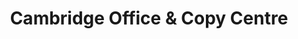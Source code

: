 ---
title: "Cambridge Office & Copy Centre"
url: /cambridge/cambridge-office-and-copy-centre/
shop: office supplies
---